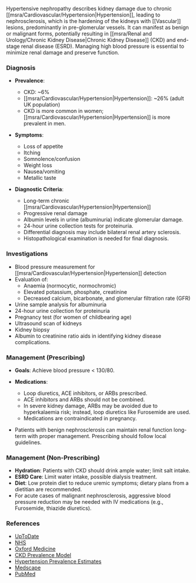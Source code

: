 Hypertensive nephropathy describes kidney damage due to chronic [[msra/Cardiovascular/Hypertension|Hypertension]], leading to nephrosclerosis, which is the hardening of the kidneys with [[Vascular]] lesions, predominantly in pre-glomerular vessels. It can manifest as benign or malignant forms, potentially resulting in [[msra/Renal and Urology/Chronic Kidney Disease|Chronic Kidney Disease]] (CKD) and end-stage renal disease (ESRD). Managing high blood pressure is essential to minimize renal damage and preserve function.

### Diagnosis

- **Prevalence**: 
  - CKD: ~6%
  - [[msra/Cardiovascular/Hypertension|Hypertension]]: ~26% (adult UK population)
  - CKD is more common in women; [[msra/Cardiovascular/Hypertension|Hypertension]] is more prevalent in men.
  
- **Symptoms**:
  - Loss of appetite
  - Itching
  - Somnolence/confusion
  - Weight loss
  - Nausea/vomiting
  - Metallic taste

- **Diagnostic Criteria**:
  - Long-term chronic [[msra/Cardiovascular/Hypertension|Hypertension]]
  - Progressive renal damage
  - Albumin levels in urine (albuminuria) indicate glomerular damage.
  - 24-hour urine collection tests for proteinuria.
  - Differential diagnosis may include bilateral renal artery sclerosis.
  - Histopathological examination is needed for final diagnosis.

### Investigations

- Blood pressure measurement for [[msra/Cardiovascular/Hypertension|Hypertension]] detection
- Evaluation of:
  - Anaemia (normocytic, normochromic)
  - Elevated potassium, phosphate, creatinine
  - Decreased calcium, bicarbonate, and glomerular filtration rate (GFR)
- Urine sample analysis for albuminuria
- 24-hour urine collection for proteinuria
- Pregnancy test (for women of childbearing age)
- Ultrasound scan of kidneys
- Kidney biopsy
- Albumin to creatinine ratio aids in identifying kidney disease complications.

### Management (Prescribing)

- **Goals**: Achieve blood pressure < 130/80.
- **Medications**:
  - Loop diuretics, ACE inhibitors, or ARBs prescribed.
  - ACE inhibitors and ARBs should not be combined.
  - In severe kidney damage, ARBs may be avoided due to hyperkalaemia risk; instead, loop diuretics like Furosemide are used.
  - Medications are contraindicated in pregnancy.
  
- Patients with benign nephrosclerosis can maintain renal function long-term with proper management. Prescribing should follow local guidelines.

### Management (Non-Prescribing)

- **Hydration**: Patients with CKD should drink ample water; limit salt intake.
- **ESRD Care**: Limit water intake, possible dialysis treatment.
- **Diet**: Low protein diet to reduce uremic symptoms; dietary plans from a dietitian are recommended.
- For acute cases of malignant nephrosclerosis, aggressive blood pressure reduction may be needed with IV medications (e.g., Furosemide, thiazide diuretics).

### References

- [UpToDate](https://www.uptodate.com/contents/clinical-features-diagnosis-and-treatment-of-hypertensive-nephrosclerosis#H10)
- [NHS](https://www.nhs.uk/conditions/kidney-disease/)
- [Oxford Medicine](https://oxfordmedicine.com/view/10.1093/med/9780199592548.001.0001/med-9780199592548-chapter-211)
- [CKD Prevalence Model](https://assets.publishing.service.gov.uk/government/uploads/system/uploads/attachment_data/file/612303/ChronickidneydiseaseCKDprevalencemodelbriefing.pdf)
- [Hypertension Prevalence Estimates](https://assets.publishing.service.gov.uk/government/uploads/system/uploads/attachment_data/file/873605/Summary_of_hypertension_prevalence_estimates_in_England__1_.pdf)
- [Medscape](https://emedicine.medscape.com/article/244342-overview)
- [PubMed](https://pubmed.ncbi.nlm.nih.gov/29892833/)